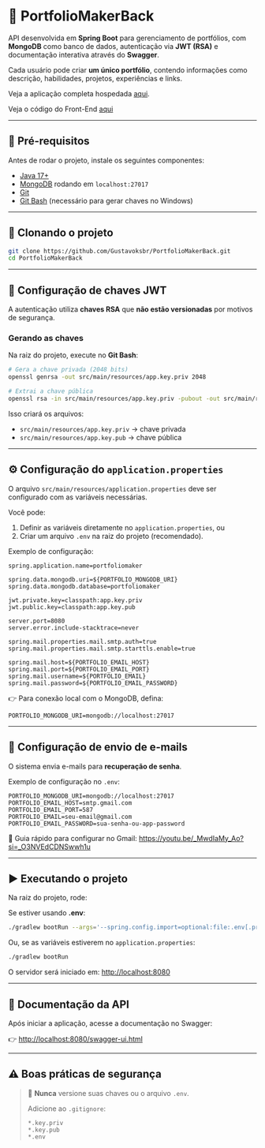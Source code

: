 # 📌 PortfolioMakerBack

API desenvolvida em **Spring Boot** para gerenciamento de portfólios, com **MongoDB** como banco de dados, autenticação via **JWT (RSA)** e documentação interativa através do **Swagger**.

Cada usuário pode criar **um único portfólio**, contendo informações como descrição, habilidades, projetos, experiências e links.

Veja a aplicação completa hospedada [aqui](https://gustavoksbr-portfolio-maker.vercel.app).

Veja o código do Front-End [aqui](https://github.com/Gustavoksbr/PortfolioMakerFront)

---

## 🔨 Pré-requisitos

Antes de rodar o projeto, instale os seguintes componentes:

- [Java 17+](https://adoptium.net/)
- [MongoDB](https://www.mongodb.com/try/download/community) rodando em `localhost:27017`
- [Git](https://git-scm.com/)
- [Git Bash](https://gitforwindows.org/) (necessário para gerar chaves no Windows)

---

## 📂 Clonando o projeto

```bash
git clone https://github.com/Gustavoksbr/PortfolioMakerBack.git
cd PortfolioMakerBack
```

---

## 🔑 Configuração de chaves JWT

A autenticação utiliza **chaves RSA** que **não estão versionadas** por motivos de segurança.

### Gerando as chaves

Na raiz do projeto, execute no **Git Bash**:

```bash
# Gera a chave privada (2048 bits)
openssl genrsa -out src/main/resources/app.key.priv 2048

# Extrai a chave pública
openssl rsa -in src/main/resources/app.key.priv -pubout -out src/main/resources/app.key.pub
```

Isso criará os arquivos:

- `src/main/resources/app.key.priv` → chave privada
- `src/main/resources/app.key.pub` → chave pública

---

## ⚙️ Configuração do `application.properties`

O arquivo `src/main/resources/application.properties` deve ser configurado com as variáveis necessárias.

Você pode:
1. Definir as variáveis diretamente no `application.properties`, ou
2. Criar um arquivo `.env` na raiz do projeto (recomendado).

Exemplo de configuração:

````properties
spring.application.name=portfoliomaker

spring.data.mongodb.uri=${PORTFOLIO_MONGODB_URI}
spring.data.mongodb.database=portfoliomaker

jwt.private.key=classpath:app.key.priv
jwt.public.key=classpath:app.key.pub

server.port=8080
server.error.include-stacktrace=never

spring.mail.properties.mail.smtp.auth=true
spring.mail.properties.mail.smtp.starttls.enable=true

spring.mail.host=${PORTFOLIO_EMAIL_HOST}
spring.mail.port=${PORTFOLIO_EMAIL_PORT}
spring.mail.username=${PORTFOLIO_EMAIL}
spring.mail.password=${PORTFOLIO_EMAIL_PASSWORD}
````

👉 Para conexão local com o MongoDB, defina:
```
PORTFOLIO_MONGODB_URI=mongodb://localhost:27017
```

---

## 📧 Configuração de envio de e-mails

O sistema envia e-mails para **recuperação de senha**.

Exemplo de configuração no `.env`:
````env
PORTFOLIO_MONGODB_URI=mongodb://localhost:27017
PORTFOLIO_EMAIL_HOST=smtp.gmail.com
PORTFOLIO_EMAIL_PORT=587
PORTFOLIO_EMAIL=seu-email@gmail.com
PORTFOLIO_EMAIL_PASSWORD=sua-senha-ou-app-password
````

🔗 Guia rápido para configurar no Gmail: https://youtu.be/_MwdIaMy_Ao?si=_O3NVEdCDNSwwh1u

---

## ▶️ Executando o projeto

Na raiz do projeto, rode:

Se estiver usando **.env**:
```bash
./gradlew bootRun --args='--spring.config.import=optional:file:.env[.properties]'
```

Ou, se as variáveis estiverem no `application.properties`:
```bash
./gradlew bootRun
```

O servidor será iniciado em: [http://localhost:8080](http://localhost:8080)

---

## 📜 Documentação da API

Após iniciar a aplicação, acesse a documentação no Swagger:

👉 [http://localhost:8080/swagger-ui.html](http://localhost:8080/swagger-ui.html)

---

## ⚠️ Boas práticas de segurança

> 🚫 **Nunca** versione suas chaves ou o arquivo `.env`.
>
> Adicione ao `.gitignore`:
> ```
> *.key.priv
> *.key.pub
> *.env
> ```

